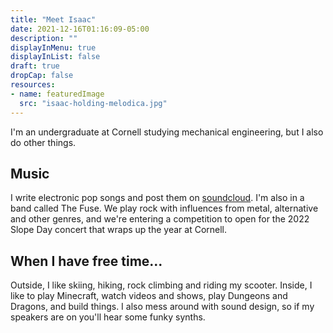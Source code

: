 ```yaml
---
title: "Meet Isaac"
date: 2021-12-16T01:16:09-05:00
description: ""
displayInMenu: true
displayInList: false
draft: true
dropCap: false
resources:
- name: featuredImage
  src: "isaac-holding-melodica.jpg"
---
```


I'm an undergraduate at Cornell studying mechanical engineering, but I also do other things.

## Music
I write electronic pop songs and post them on [soundcloud](https://soundcloud.com/isaacnewcomb). I'm also in a band called The Fuse. We play rock with influences from metal, alternative and other genres, and we're entering a competition to open for the 2022 Slope Day concert that wraps up the year at Cornell.

## When I have free time...
Outside, I like skiing, hiking, rock climbing and riding my scooter. Inside, I like to play Minecraft, watch videos and shows, play Dungeons and Dragons, and build things. I also mess around with sound design, so if my speakers are on you'll hear some funky synths.